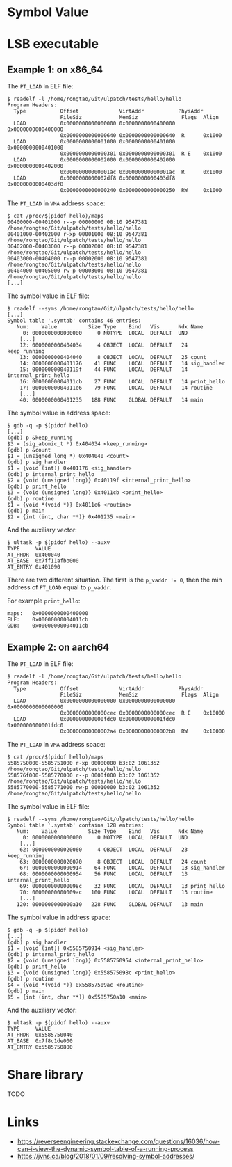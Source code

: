 Symbol Value
============

# LSB executable

## Example 1: on x86_64

The `PT_LOAD` in ELF file:

```
$ readelf -l /home/rongtao/Git/ulpatch/tests/hello/hello
Program Headers:
  Type           Offset             VirtAddr           PhysAddr
                 FileSiz            MemSiz              Flags  Align
  LOAD           0x0000000000000000 0x0000000000400000 0x0000000000400000
                 0x0000000000000640 0x0000000000000640  R      0x1000
  LOAD           0x0000000000001000 0x0000000000401000 0x0000000000401000
                 0x0000000000000301 0x0000000000000301  R E    0x1000
  LOAD           0x0000000000002000 0x0000000000402000 0x0000000000402000
                 0x00000000000001ac 0x00000000000001ac  R      0x1000
  LOAD           0x0000000000002df8 0x0000000000403df8 0x0000000000403df8
                 0x0000000000000240 0x0000000000000250  RW     0x1000
```

The `PT_LOAD` in `VMA` address space:

```
$ cat /proc/$(pidof hello)/maps
00400000-00401000 r--p 00000000 08:10 9547381   /home/rongtao/Git/ulpatch/tests/hello/hello
00401000-00402000 r-xp 00001000 08:10 9547381   /home/rongtao/Git/ulpatch/tests/hello/hello
00402000-00403000 r--p 00002000 08:10 9547381   /home/rongtao/Git/ulpatch/tests/hello/hello
00403000-00404000 r--p 00002000 08:10 9547381   /home/rongtao/Git/ulpatch/tests/hello/hello
00404000-00405000 rw-p 00003000 08:10 9547381   /home/rongtao/Git/ulpatch/tests/hello/hello
[...]
```

The symbol value in ELF file:

```
$ readelf --syms /home/rongtao/Git/ulpatch/tests/hello/hello
[...]
Symbol table '.symtab' contains 46 entries:
   Num:    Value          Size Type    Bind   Vis      Ndx Name
     0: 0000000000000000     0 NOTYPE  LOCAL  DEFAULT  UND
    [...]
    12: 0000000000404034     4 OBJECT  LOCAL  DEFAULT   24 keep_running
    13: 0000000000404040     8 OBJECT  LOCAL  DEFAULT   25 count
    14: 0000000000401176    41 FUNC    LOCAL  DEFAULT   14 sig_handler
    15: 000000000040119f    44 FUNC    LOCAL  DEFAULT   14 internal_print_hello
    16: 00000000004011cb    27 FUNC    LOCAL  DEFAULT   14 print_hello
    17: 00000000004011e6    79 FUNC    LOCAL  DEFAULT   14 routine
    [...]
    40: 0000000000401235   188 FUNC    GLOBAL DEFAULT   14 main
```

The symbol value in address space:

```
$ gdb -q -p $(pidof hello)
[...]
(gdb) p &keep_running
$3 = (sig_atomic_t *) 0x404034 <keep_running>
(gdb) p &count
$1 = (unsigned long *) 0x404040 <count>
(gdb) p sig_handler
$1 = {void (int)} 0x401176 <sig_handler>
(gdb) p internal_print_hello
$2 = {void (unsigned long)} 0x40119f <internal_print_hello>
(gdb) p print_hello
$3 = {void (unsigned long)} 0x4011cb <print_hello>
(gdb) p routine
$1 = {void *(void *)} 0x4011e6 <routine>
(gdb) p main
$2 = {int (int, char **)} 0x401235 <main>
```

And the auxiliary vector:

```
$ ultask -p $(pidof hello) --auxv
TYPE     VALUE
AT_PHDR  0x400040
AT_BASE  0x7ff11afbb000
AT_ENTRY 0x401090
```

There are two different situation. The first is the `p_vaddr != 0`, then the min address of `PT_LOAD` equal to `p_vaddr`.

For example `print_hello`:

```
maps:	0x0000000000400000
ELF:	0x00000000004011cb
GDB:	0x00000000004011cb
```


## Example 2: on aarch64

The `PT_LOAD` in ELF file:

```
$ readelf -l /home/rongtao/Git/ulpatch/tests/hello/hello
Program Headers:
  Type           Offset             VirtAddr           PhysAddr
                 FileSiz            MemSiz              Flags  Align
  LOAD           0x0000000000000000 0x0000000000000000 0x0000000000000000
                 0x0000000000000cec 0x0000000000000cec  R E    0x10000
  LOAD           0x000000000000fdc0 0x000000000001fdc0 0x000000000001fdc0
                 0x00000000000002a4 0x00000000000002b8  RW     0x10000
```

The `PT_LOAD` in `VMA` address space:

```
$ cat /proc/$(pidof hello)/maps
5585750000-5585751000 r-xp 00000000 b3:02 1061352   /home/rongtao/Git/ulpatch/tests/hello/hello
558576f000-5585770000 r--p 0000f000 b3:02 1061352   /home/rongtao/Git/ulpatch/tests/hello/hello
5585770000-5585771000 rw-p 00010000 b3:02 1061352   /home/rongtao/Git/ulpatch/tests/hello/hello
```
The symbol value in ELF file:

```
$ readelf --syms /home/rongtao/Git/ulpatch/tests/hello/hello
Symbol table '.symtab' contains 128 entries:
   Num:    Value          Size Type    Bind   Vis      Ndx Name
     0: 0000000000000000     0 NOTYPE  LOCAL  DEFAULT  UND
    [...]
    62: 0000000000020060     4 OBJECT  LOCAL  DEFAULT   23 keep_running
    63: 0000000000020070     8 OBJECT  LOCAL  DEFAULT   24 count
    67: 0000000000000914    64 FUNC    LOCAL  DEFAULT   13 sig_handler
    68: 0000000000000954    56 FUNC    LOCAL  DEFAULT   13 internal_print_hello
    69: 000000000000098c    32 FUNC    LOCAL  DEFAULT   13 print_hello
    70: 00000000000009ac   100 FUNC    LOCAL  DEFAULT   13 routine
    [...]
   120: 0000000000000a10   228 FUNC    GLOBAL DEFAULT   13 main
```

The symbol value in address space:

```
$ gdb -q -p $(pidof hello)
[...]
(gdb) p sig_handler
$1 = {void (int)} 0x5585750914 <sig_handler>
(gdb) p internal_print_hello
$2 = {void (unsigned long)} 0x5585750954 <internal_print_hello>
(gdb) p print_hello
$3 = {void (unsigned long)} 0x558575098c <print_hello>
(gdb) p routine
$4 = {void *(void *)} 0x55857509ac <routine>
(gdb) p main
$5 = {int (int, char **)} 0x5585750a10 <main>
```

And the auxiliary vector:

```
$ ultask -p $(pidof hello) --auxv
TYPE     VALUE
AT_PHDR  0x5585750040
AT_BASE  0x7f8c1de000
AT_ENTRY 0x5585750800
```

# Share library

TODO


# Links

- https://reverseengineering.stackexchange.com/questions/16036/how-can-i-view-the-dynamic-symbol-table-of-a-running-process
- https://jvns.ca/blog/2018/01/09/resolving-symbol-addresses/
